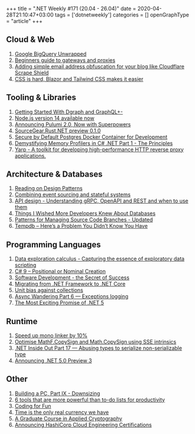 +++
title = ".NET Weekly #171 (20.04 - 26.04)"
date = 2020-04-28T21:10:47+03:00
tags = ['dotnetweekly']
categories = []
openGraphType = "article"
+++

## Cloud & Web

1. [Google BigQuery Unwrapped](https://blog.cherre.com/2020/04/20/google-bigquery-unwrapped/)
1. [Beginners guide to gateways and proxies](https://www.learncloudnative.com/blog/2020-04-25-beginners-guide-to-gateways-proxies/)
1. [Adding simple email address obfuscation for your blog like Cloudflare Scrape Shield](https://andrewlock.net/simple-obfuscation-of-email-addresses-using-javascript/)
1. [CSS is hard, Blazor and Tailwind CSS makes it easier](https://jonhilton.net/re-usable-components-with-blazor-and-tailwind-css/)

<!--more-->

## Tooling & Libraries

1. [Getting Started With Dgraph and GraphQL+-](https://www.ardanlabs.com/blog/2020/04/getting-started-with-dgraph-and-graphql+-.html)
1. [Node.js version 14 available now](https://medium.com/@nodejs/node-js-version-14-available-now-8170d384567e)
1. [Announcing Pulumi 2.0, Now with Superpowers](https://www.pulumi.com/blog/pulumi-2-0/)
1. [SourceGear.Rust.NET preview 0.1.0](https://ericsink.com/entries/sg_rust_dotnet_preview.html)
1. [Secure by Default Postgres Docker Container for Development](https://hackarandas.com/blog/2020/04/20/secure-by-default-postgres-docker-container-for-development/)
1. [Demystifying Memory Profilers in C# .NET Part 1 - The Principles](https://michaelscodingspot.com/memory-profilers-principles/)
1. [Yarp - A toolkit for developing high-performance HTTP reverse proxy applications.](https://github.com/microsoft/reverse-proxy)

## Architecture & Databases

1. [Reading on Design Patterns](https://blog.kowsheek.com/reading-on-design-patterns/)
1. [Combining event sourcing and stateful systems](https://stitcher.io/blog/combining-event-sourcing-and-stateful-systems)
1. [API design - Understanding gRPC, OpenAPI and REST and when to use them](https://cloud.google.com/blog/products/api-management/understanding-grpc-openapi-and-rest-and-when-to-use-them)
1. [Things I Wished More Developers Knew About Databases](https://medium.com/@rakyll/things-i-wished-more-developers-knew-about-databases-2d0178464f78)
1. [Patterns for Managing Source Code Branches - Updated](https://martinfowler.com/articles/branching-patterns.html)
1. [Tempdb – Here’s a Problem You Didn’t Know You Have](https://www.red-gate.com/simple-talk/sql/performance/tempdb-heres-a-problem-you-didnt-know-you-have/)

## Programming Languages

1. [Data exploration calculus - Capturing the essence of exploratory data scripting](http://tomasp.net/blog/2020/data-exploration-calculus/)
1. [C# 9 – Positional or Nominal Creation](https://csharp.christiannagel.com/2020/04/21/c-9-positional-or-nominal-creation/)
1. [Software Development - the Secret of Success](https://billwadge.wordpress.com/2020/04/25/the-secret-of-software-success/)
1. [Migrating from .NET Framework to .NET Core](https://codeopinion.com/migrating-from-net-framework-to-net-core)
1. [Unit bias against collections](https://blog.ploeh.dk/2020/04/20/unit-bias-against-collections/)
1. [Async Wandering Part 6 — Exceptions logging](https://blog.adamfurmanek.pl/2020/04/25/async-wandering-part-6)
1. [The Most Exciting Promise of .NET 5](https://developer.okta.com/blog/2020/04/17/most-exciting-promise-dotnet-5)

## Runtime

1. [Speed up mono linker by 10%](https://github.com/mono/linker/pull/1130)
1. [Optimise MathF.CopySign and Math.CopySign using SSE intrinsics](https://github.com/dotnet/runtime/pull/35456)
1. [.NET Inside Out Part 17 — Abusing types to serialize non-serializable type](https://blog.adamfurmanek.pl/2020/04/18/net-inside-out-part-17/)
1. [Announcing .NET 5.0 Preview 3](https://devblogs.microsoft.com/dotnet/announcing-net-5-0-preview-3/)

## Other

1. [Building a PC, Part IX - Downsizing](https://blog.codinghorror.com/building-a-pc-part-ix-downsizing/)
1. [6 tools that are more powerful than to-do lists for productivity](https://www.fastcompany.com/90484724/6-tools-that-are-more-powerful-than-to-do-lists-for-productivity)
1. [Coding for Fun](https://ferd.ca/coding-for-fun.html)
1. [Time is the only real currency we have](https://blog.theboringtech.io/2020/04/16/time_is_the_real_currency.html)
1. [A Graduate Course in Applied Cryptography](https://toc.cryptobook.us/)
1. [Announcing HashiCorp Cloud Engineering Certifications](https://www.hashicorp.com/blog/announcing-hashicorp-cloud-engineering-certifications/)
